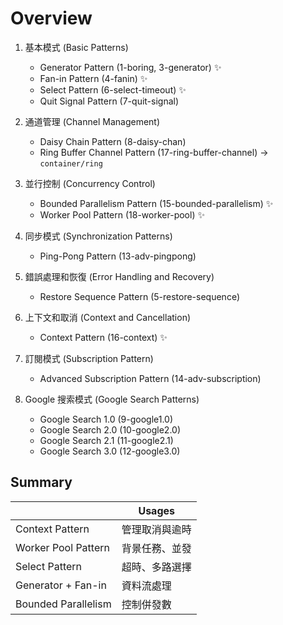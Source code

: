 # Overview

1. 基本模式 (Basic Patterns)
    - Generator Pattern (1-boring, 3-generator) ✨
    - Fan-in Pattern (4-fanin) ✨
    - Select Pattern (6-select-timeout) ✨
    - Quit Signal Pattern (7-quit-signal)

2. 通道管理 (Channel Management)
    - Daisy Chain Pattern (8-daisy-chan)
    - Ring Buffer Channel Pattern (17-ring-buffer-channel) -> `container/ring`

3. 並行控制 (Concurrency Control)
    - Bounded Parallelism Pattern (15-bounded-parallelism) ✨
    - Worker Pool Pattern (18-worker-pool) ✨

4. 同步模式 (Synchronization Patterns)
    - Ping-Pong Pattern (13-adv-pingpong)

5. 錯誤處理和恢復 (Error Handling and Recovery)
    - Restore Sequence Pattern (5-restore-sequence)

6. 上下文和取消 (Context and Cancellation)
    - Context Pattern (16-context) ✨

7. 訂閱模式 (Subscription Pattern)
    - Advanced Subscription Pattern (14-adv-subscription)

8. Google 搜索模式 (Google Search Patterns)
    - Google Search 1.0 (9-google1.0)
    - Google Search 2.0 (10-google2.0)
    - Google Search 2.1 (11-google2.1)
    - Google Search 3.0 (12-google3.0)


## Summary

|             | Usages       |
| ------------------- | -------------- |
| Context Pattern     | 管理取消與逾時 |
| Worker Pool Pattern | 背景任務、並發 |
| Select Pattern      | 超時、多路選擇 |
| Generator + Fan-in  | 資料流處理     |
| Bounded Parallelism | 控制併發數     |
